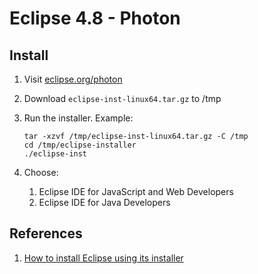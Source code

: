 # Eclipse 4.8 - Photon

## Install

1. Visit [eclipse.org/photon](https://eclipse.org/photon/)
1. Download `eclipse-inst-linux64.tar.gz` to /tmp
1. Run the installer.  Example:

    ```console
    tar -xzvf /tmp/eclipse-inst-linux64.tar.gz -C /tmp
    cd /tmp/eclipse-installer
    ./eclipse-inst
    ```

1. Choose:
    1. Eclipse IDE for JavaScript and Web Developers
    1. Eclipse IDE for Java Developers

## References

1. [How to install Eclipse using its installer](http://askubuntu.com/questions/695382/how-to-install-eclipse-using-its-installer)
